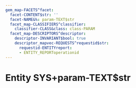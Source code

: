 ```yaml
---
gem_map-FACETS^facet:
  facet-CONTENT$str: ''
  facet-NAME&%: param-TEXT$str
  facet_map-CLASSIFIERS^classifier:
    classifier-CLASS&class: class-PARAM
  facet_map-DESCRIPTORS^descriptor:
    descriptor-INVARIANT$bool: true
    descriptor_mapvec-REQUESTS^requestid$str:
      requestid-ENTITYreport:
      - ENTITY_REPORToperationid
---
```

# Entity SYS+param-TEXT$str

